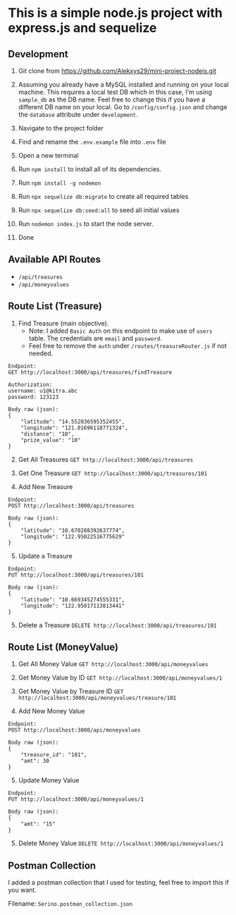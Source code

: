 # This is a simple node.js project with express.js and sequelize

## Development

1. Git clone from https://github.com/Alekxys29/mini-project-nodejs.git

2. Assuming you already have a MySQL installed and running on your local machine. This requires a local test DB which in this case, I'm using `sample_db` as the DB name. Feel free to change this if you have a different DB name on your local. Go to `/config/config.json` and change the `database` attribute under `development`.

3. Navigate to the project folder

4. Find and rename the `.env.example` file into `.env` file

5. Open a new terminal

6. Run `npm install` to install all of its dependencies.

7. Run `npm install -g nodemon`

8. Run `npx sequelize db:migrate` to create all required tables

9. Run `npx sequelize db:seed:all` to seed all initial values

9. Run `nodemon index.js` to start the node server.

9. Done


## Available API Routes

* `/api/treasures`
* `/api/moneyvalues`

## Route List (Treasure)

1. Find Treasure (main objective). 
    * Note: I added `Basic Auth` on this endpoint to make use of `users` table. The credentials are `email` and `password`. 
    * Feel free to remove the `auth` under `/routes/treasureRouter.js` if not needed.

```
Endpoint: 
GET http://localhost:3000/api/treasures/findTreasure

Authorization:
username: u1@kitra.abc
password: 123123

Body raw (json):
{
    "latitude": "14.552036595352455",
    "longitude": "121.01696118771324",
    "distance": "10",
    "prize_value": "10"
}
```

2. Get All Treasures
`GET http://localhost:3000/api/treasures`

3. Get One Treasure
`GET http://localhost:3000/api/treasures/101`

4. Add New Treasure
```
Endpoint:
POST http://localhost:3000/api/treasures

Body raw (json):
{
    "latitude": "10.670288392637774",
    "longitude": "122.95022516775629"
}
```

5. Update a Treasure
```
Endpoint:
PUT http://localhost:3000/api/treasures/101

Body raw (json):
{
    "latitude": "10.669345274555331",
    "longitude": "122.95017113813441"
}
```

5. Delete a Treasure
`DELETE http://localhost:3000/api/treasures/101`


## Route List (MoneyValue)

1. Get All Money Value
`GET http://localhost:3000/api/moneyvalues`


2. Get Money Value by ID
`GET http://localhost:3000/api/moneyvalues/1`

3. Get Money Value by Treasure ID
`GET http://localhost:3000/api/moneyvalues/treasure/101`

4. Add New Money Value
```
Endpoint:
POST http://localhost:3000/api/moneyvalues

Body raw (json):
{
    "treasure_id": "101",
    "amt": 30
}
```

5. Update Money Value
```
Endpoint:
PUT http://localhost:3000/api/moneyvalues/1

Body raw (json):
{
    "amt": "15"
}
```

5. Delete Money Value
`DELETE http://localhost:3000/api/moneyvalues/1`


## Postman Collection

I added a postman collection that I used for testing, feel free to import this if you want. 

Filename: `Serino.postman_collection.json`